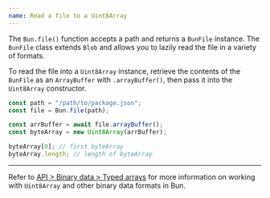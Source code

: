 ```yaml
---
name: Read a file to a Uint8Array
---
```


The `Bun.file()` function accepts a path and returns a `BunFile` instance. The `BunFile` class extends `Blob` and allows you to lazily read the file in a variety of formats.

To read the file into a `Uint8Array` instance, retrieve the contents of the `BunFile` as an `ArrayBuffer` with `.arrayBuffer()`, then pass it into the `Uint8Array` constructor.

```ts
const path = "/path/to/package.json";
const file = Bun.file(path);

const arrBuffer = await file.arrayBuffer();
const byteArray = new Uint8Array(arrBuffer);

byteArray[0]; // first byteArray
byteArray.length; // length of byteArray
```

---

Refer to [API > Binary data > Typed arrays](/docs/api/binary-data#typedarray) for more information on working with `Uint8Array` and other binary data formats in Bun.
